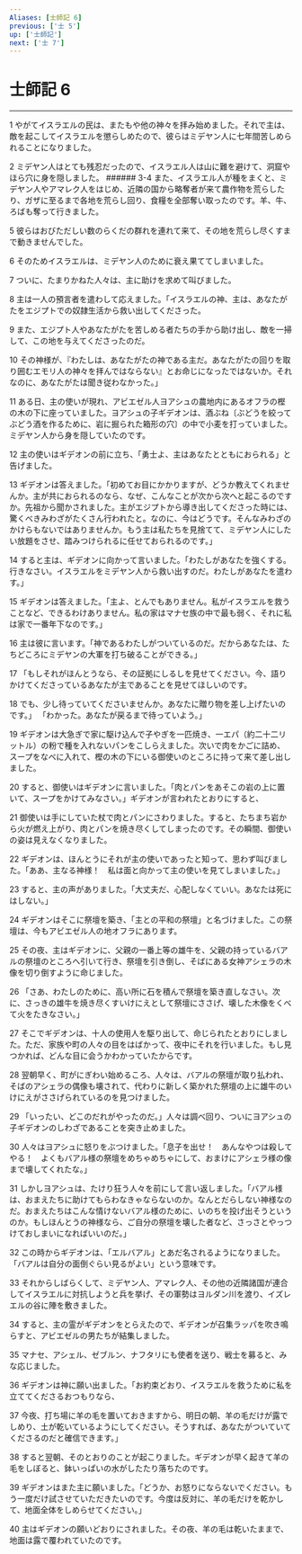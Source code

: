 ```yaml
---
Aliases: [士師記 6]
previous: ['士 5']
up: ['士師記']
next: ['士 7']
---
```

# 士師記 6

***




1 
やがてイスラエルの民は、またもや他の神々を拝み始めました。それで主は、敵を起こしてイスラエルを懲らしめたので、彼らはミデヤン人に七年間苦しめられることになりました。 



2 
ミデヤン人はとても残忍だったので、イスラエル人は山に難を避けて、洞窟やほら穴に身を隠しました。 ###### 3-4 また、イスラエル人が種をまくと、ミデヤン人やアマレク人をはじめ、近隣の国から略奪者が来て農作物を荒らしたり、ガザに至るまで各地を荒らし回り、食糧を全部奪い取ったのです。羊、牛、ろばも奪って行きました。 



5 
彼らはおびただしい数のらくだの群れを連れて来て、その地を荒らし尽くすまで動きませんでした。 



6 
そのためイスラエルは、ミデヤン人のために衰え果ててしまいました。 



7 
ついに、たまりかねた人々は、主に助けを求めて叫びました。 



8 
主は一人の預言者を遣わして応えました。「イスラエルの神、主は、あなたがたをエジプトでの奴隷生活から救い出してくださった。 



9 
また、エジプト人やあなたがたを苦しめる者たちの手から助け出し、敵を一掃して、この地を与えてくださったのだ。 



10 
その神様が、『わたしは、あなたがたの神である主だ。あなたがたの回りを取り囲むエモリ人の神々を拝んではならない』とお命じになったではないか。それなのに、あなたがたは聞き従わなかった。」 



11 
ある日、主の使いが現れ、アビエゼル人ヨアシュの農地内にあるオフラの樫の木の下に座っていました。ヨアシュの子ギデオンは、酒ぶね〔ぶどうを絞ってぶどう酒を作るために、岩に掘られた箱形の穴〕の中で小麦を打っていました。ミデヤン人から身を隠していたのです。 



12 
主の使いはギデオンの前に立ち、「勇士よ、主はあなたとともにおられる」と告げました。 



13 
ギデオンは答えました。「初めてお目にかかりますが、どうか教えてくれませんか。主が共におられるのなら、なぜ、こんなことが次から次へと起こるのですか。先祖から聞かされました。主がエジプトから導き出してくださった時には、驚くべきみわざがたくさん行われたと。なのに、今はどうです。そんなみわざのかけらもないではありませんか。もう主は私たちを見捨てて、ミデヤン人にしたい放題をさせ、踏みつけられるに任せておられるのです。」 



14 
すると主は、ギデオンに向かって言いました。「わたしがあなたを強くする。行きなさい。イスラエルをミデヤン人から救い出すのだ。わたしがあなたを遣わす。」 



15 
ギデオンは答えました。「主よ、とんでもありません。私がイスラエルを救うことなど、できるわけありません。私の家はマナセ族の中で最も弱く、それに私は家で一番年下なのです。」 



16 
主は彼に言います。「神であるわたしがついているのだ。だからあなたは、たちどころにミデヤンの大軍を打ち破ることができる。」 



17 
「もしそれがほんとうなら、その証拠にしるしを見せてください。今、語りかけてくださっているあなたが主であることを見せてほしいのです。 



18 
でも、少し待っていてくださいませんか。あなたに贈り物を差し上げたいのです。」 「わかった。あなたが戻るまで待っていよう。」 



19 
ギデオンは大急ぎで家に駆け込んで子やぎを一匹焼き、一エパ（約二十二リットル）の粉で種を入れないパンをこしらえました。次いで肉をかごに詰め、スープをなべに入れて、樫の木の下にいる御使いのところに持って来て差し出しました。 



20 
すると、御使いはギデオンに言いました。「肉とパンをあそこの岩の上に置いて、スープをかけてみなさい。」ギデオンが言われたとおりにすると、 



21 
御使いは手にしていた杖で肉とパンにさわりました。すると、たちまち岩から火が燃え上がり、肉とパンを焼き尽くしてしまったのです。その瞬間、御使いの姿は見えなくなりました。 



22 
ギデオンは、ほんとうにそれが主の使いであったと知って、思わず叫びました。「ああ、主なる神様！　私は面と向かって主の使いを見てしまいました。」 



23 
すると、主の声がありました。「大丈夫だ、心配しなくていい。あなたは死にはしない。」 



24 
ギデオンはそこに祭壇を築き、「主との平和の祭壇」と名づけました。この祭壇は、今もアビエゼル人の地オフラにあります。 



25 
その夜、主はギデオンに、父親の一番上等の雄牛を、父親の持っているバアルの祭壇のところへ引いて行き、祭壇を引き倒し、そばにある女神アシェラの木像を切り倒すように命じました。 



26 
「さあ、わたしのために、高い所に石を積んで祭壇を築き直しなさい。次に、さっきの雄牛を焼き尽くすいけにえとして祭壇にささげ、壊した木像をくべて火をたきなさい。」 



27 
そこでギデオンは、十人の使用人を駆り出して、命じられたとおりにしました。ただ、家族や町の人々の目をはばかって、夜中にそれを行いました。もし見つかれば、どんな目に会うかわかっていたからです。 



28 
翌朝早く、町がにぎわい始めるころ、人々は、バアルの祭壇が取り払われ、そばのアシェラの偶像も壊されて、代わりに新しく築かれた祭壇の上に雄牛のいけにえがささげられているのを見つけました。 



29 
「いったい、どこのだれがやったのだ。」人々は調べ回り、ついにヨアシュの子ギデオンのしわざであることを突き止めました。 



30 
人々はヨアシュに怒りをぶつけました。「息子を出せ！　あんなやつは殺してやる！　よくもバアル様の祭壇をめちゃめちゃにして、おまけにアシェラ様の像まで壊してくれたな。」 



31 
しかしヨアシュは、たけり狂う人々を前にして言い返しました。「バアル様は、おまえたちに助けてもらわなきゃならないのか。なんとだらしない神様なのだ。おまえたちはこんな情けないバアル様のために、いのちを投げ出そうというのか。もしほんとうの神様なら、ご自分の祭壇を壊した者など、さっさとやっつけておしまいになればいいのだ。」 



32 
この時からギデオンは、「エルバアル」とあだ名されるようになりました。「バアルは自分の面倒ぐらい見るがよい」という意味です。 



33 
それからしばらくして、ミデヤン人、アマレク人、その他の近隣諸国が連合してイスラエルに対抗しようと兵を挙げ、その軍勢はヨルダン川を渡り、イズレエルの谷に陣を敷きました。 



34 
すると、主の霊がギデオンをとらえたので、ギデオンが召集ラッパを吹き鳴らすと、アビエゼルの男たちが結集しました。 



35 
マナセ、アシェル、ゼブルン、ナフタリにも使者を送り、戦士を募ると、みな応じました。 



36 
ギデオンは神に願い出ました。「お約束どおり、イスラエルを救うために私を立ててくださるおつもりなら、 



37 
今夜、打ち場に羊の毛を置いておきますから、明日の朝、羊の毛だけが露でしめり、土が乾いているようにしてください。そうすれば、あなたがついていてくださるのだと確信できます。」 



38 
すると翌朝、そのとおりのことが起こりました。ギデオンが早く起きて羊の毛をしぼると、鉢いっぱいの水がしたたり落ちたのです。 



39 
ギデオンはまた主に願いました。「どうか、お怒りにならないでください。もう一度だけ試させていただきたいのです。今度は反対に、羊の毛だけを乾かして、地面全体をしめらせてください。」 



40 
主はギデオンの願いどおりにされました。その夜、羊の毛は乾いたままで、地面は露で覆われていたのです。
